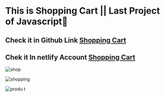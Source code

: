 <h1>This is Shopping Cart || Last Project of Javascript🥰</h1>

<h2> Check it in Github Link <a href="https://maryama-mohamed.github.io/Shopping-Cart-Project/">Shopping Cart</a></h2>

<h2> Chek it In netlify Account <a href="https://shopping-cart-projectt.netlify.app/">Shopping Cart</a> </h2>

![shop](https://github.com/user-attachments/assets/f1cbebcc-13d2-4213-88d9-4d9e2cbd57ad)

![shopping](https://github.com/user-attachments/assets/9ded4871-7976-4502-b443-5a49b055a6d8)

![produ t](https://github.com/user-attachments/assets/e93b8c28-1626-401d-8fff-4dce871a2d8d)
